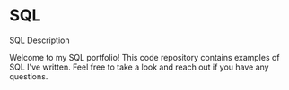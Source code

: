 # SQL
SQL Description

Welcome to my SQL portfolio! This code repository contains examples of SQL I've written. Feel free to take a look and reach out if you have any questions.
